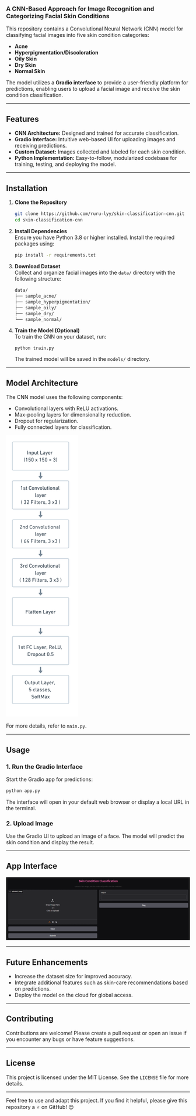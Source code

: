 ### A CNN-Based Approach for Image Recognition and Categorizing Facial Skin Conditions

This repository contains a Convolutional Neural Network (CNN) model for classifying facial images into five skin condition categories:  

- **Acne**  
- **Hyperpigmentation/Discoloration**  
- **Oily Skin**  
- **Dry Skin**  
- **Normal Skin**  

The model utilizes a **Gradio interface** to provide a user-friendly platform for predictions, enabling users to upload a facial image and receive the skin condition classification.

---

## Features  

- **CNN Architecture:** Designed and trained for accurate classification.  
- **Gradio Interface:** Intuitive web-based UI for uploading images and receiving predictions.  
- **Custom Dataset:** Images collected and labeled for each skin condition.  
- **Python Implementation:** Easy-to-follow, modularized codebase for training, testing, and deploying the model.  

---

## Installation  

1. **Clone the Repository**  
   ```bash  
   git clone https://github.com/ruru-lyy/skin-classification-cnn.git  
   cd skin-classification-cnn  
   ```  

2. **Install Dependencies**  
   Ensure you have Python 3.8 or higher installed. Install the required packages using:  
   ```bash  
   pip install -r requirements.txt  
   ```  

3. **Download Dataset**  
   Collect and organize facial images into the `data/` directory with the following structure:  
   ```  
   data/  
   ├── sample_acne/  
   ├── sample_hyperpigmentation/  
   ├── sample_oily/  
   ├── sample_dry/  
   └── sample_normal/  
   ```  

4. **Train the Model (Optional)**  
   To train the CNN on your dataset, run:  
   ```bash  
   python train.py  
   ```  
   The trained model will be saved in the `models/` directory.  

---

## Model Architecture  

The CNN model uses the following components:  
- Convolutional layers with ReLU activations.  
- Max-pooling layers for dimensionality reduction.  
- Dropout for regularization.  
- Fully connected layers for classification.
  
![Model Architecture](assets/cnn-arch.png)  

For more details, refer to `main.py`.  

---

## Usage  

### 1. **Run the Gradio Interface**  
Start the Gradio app for predictions:  
```bash  
python app.py  
```  
The interface will open in your default web browser or display a local URL in the terminal.  

### 2. **Upload Image**  
Use the Gradio UI to upload an image of a face. The model will predict the skin condition and display the result.  


---

## App Interface

![Gradio Example](assets/demo.png)  

---
## Future Enhancements  

- Increase the dataset size for improved accuracy.  
- Integrate additional features such as skin-care recommendations based on predictions.  
- Deploy the model on the cloud for global access.  

---

## Contributing  

Contributions are welcome! Please create a pull request or open an issue if you encounter any bugs or have feature suggestions.  

---

## License  

This project is licensed under the MIT License. See the `LICENSE` file for more details.  

---  

Feel free to use and adapt this project. If you find it helpful, please give this repository a ⭐ on GitHub! 😊
